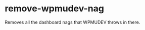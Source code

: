 remove-wpmudev-nag
==================

Removes all the dashboard nags that WPMUDEV throws in there.
